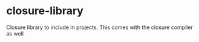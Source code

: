 # closure-library
Closure library to include in projects. This comes with the closure compiler as well

